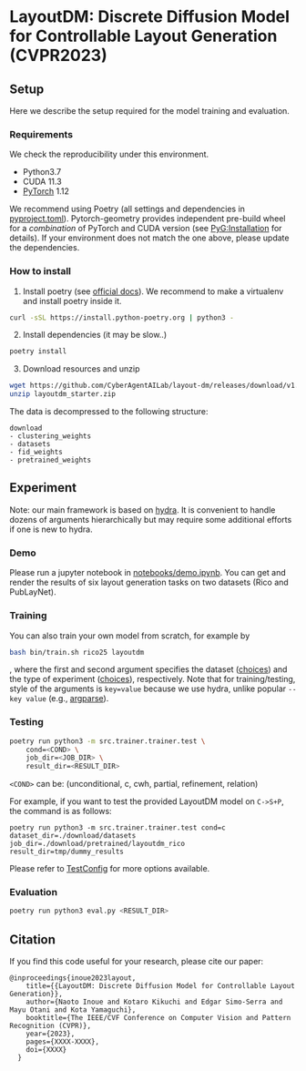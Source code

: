 # LayoutDM: Discrete Diffusion Model for Controllable Layout Generation (CVPR2023)

## Setup
Here we describe the setup required for the model training and evaluation.

### Requirements
We check the reproducibility under this environment.
- Python3.7
- CUDA 11.3
- [PyTorch](https://pytorch.org/get-started/locally/) 1.12

We recommend using Poetry (all settings and dependencies in [pyproject.toml](pyproject.toml)).
Pytorch-geometry provides independent pre-build wheel for a *combination* of PyTorch and CUDA version (see [PyG:Installation](https://pytorch-geometric.readthedocs.io/en/latest/install/installation.html
) for details). If your environment does not match the one above, please update the dependencies.


### How to install
1. Install poetry (see [official docs](https://python-poetry.org/docs/)). We recommend to make a virtualenv and install poetry inside it.

```bash
curl -sSL https://install.python-poetry.org | python3 -
```

2. Install dependencies (it may be slow..)

```bash
poetry install
```

3. Download resources and unzip

``` bash
wget https://github.com/CyberAgentAILab/layout-dm/releases/download/v1.0.0/layoutdm_starter.zip
unzip layoutdm_starter.zip
```

The data is decompressed to the following structure:
```
download
- clustering_weights
- datasets
- fid_weights
- pretrained_weights
```

## Experiment

Note: our main framework is based on [hydra](https://hydra.cc/). It is convenient to handle dozens of arguments hierarchically but may require some additional efforts if one is new to hydra.

### Demo
Please run a jupyter notebook in [notebooks/demo.ipynb](notebooks/demo.ipynb). You can get and render the results of six layout generation tasks on two datasets (Rico and PubLayNet).

### Training
You can also train your own model from scratch, for example by

```bash
bash bin/train.sh rico25 layoutdm
```

, where the first and second argument specifies the dataset ([choices](src/trainer/trainer/config/dataset)) and the type of experiment ([choices](src/trainer/trainer/config/experiment)), respectively.
Note that for training/testing, style of the arguments is `key=value` because we use hydra, unlike popular `--key value` (e.g., [argparse](https://docs.python.org/3/library/argparse.html)).

### Testing

```bash
poetry run python3 -m src.trainer.trainer.test \
    cond=<COND> \
    job_dir=<JOB_DIR> \
    result_dir=<RESULT_DIR>
```
`<COND>` can be: (unconditional, c, cwh, partial, refinement, relation)

For example, if you want to test the provided LayoutDM model on `C->S+P`, the command is as follows:
```
poetry run python3 -m src.trainer.trainer.test cond=c dataset_dir=./download/datasets job_dir=./download/pretrained/layoutdm_rico result_dir=tmp/dummy_results
```

Please refer to [TestConfig](src/trainer/trainer/hydra_configs.py#L12) for more options available.

### Evaluation
```bash
poetry run python3 eval.py <RESULT_DIR>
```

## Citation

If you find this code useful for your research, please cite our paper:

```
@inproceedings{inoue2023layout,
    title={{LayoutDM: Discrete Diffusion Model for Controllable Layout Generation}},
    author={Naoto Inoue and Kotaro Kikuchi and Edgar Simo-Serra and Mayu Otani and Kota Yamaguchi},
    booktitle={The IEEE/CVF Conference on Computer Vision and Pattern Recognition (CVPR)},
    year={2023},
    pages={XXXX-XXXX},
    doi={XXXX}
  }
```
